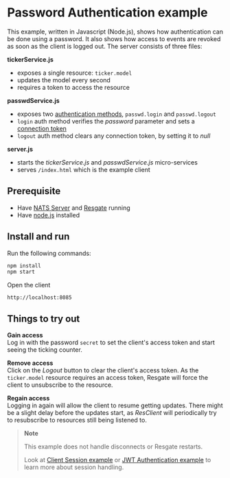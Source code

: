 # Password Authentication example

This example, written in Javascript (Node.js), shows how authentication can be done using a password. It also shows how access to events are revoked as soon as the client is logged out. The server consists of three files:

**tickerService.js**
* exposes a single resource: `ticker.model`
* updates the model every second
* requires a token to access the resource

**passwdService.js**
* exposes two [authentication methods](../../docs/res-service-protocol.md#auth-request), `passwd.login` and `passwd.logout`
* `login` auth method verifies the *password* parameter and sets a [connection token](docs/res-service-protocol.md#connection-token-event)
* `logout` auth method clears any connection token, by setting it to *null*

**server.js**
* starts the *tickerService.js* and *passwdService.js* micro-services
* serves `/index.html` which is the example client

## Prerequisite

* Have [NATS Server](https://nats.io/download/nats-io/gnatsd/) and [Resgate](https://github.com/jirenius/resgate) running
* Have [node.js](https://nodejs.org/en/download/) installed

## Install and run

Run the following commands:
```bash
npm install
npm start
```
Open the client
```
http://localhost:8085
```

## Things to try out

**Gain access**  
Log in with the password `secret` to set the client's access token and start seeing the ticking counter.

**Remove access**  
Click on the *Logout* button to clear the client's access token. As the `ticker.model` resource requires an access token, Resgate will force the client to unsubscribe to the resource.

**Regain access**  
Logging in again will allow the client to resume getting updates. There might be a slight delay before the updates start, as *ResClient* will periodically try to resubscribe to resources still being listened to.

> **Note**
>
> This example does not handle disconnects or Resgate restarts.
>
> Look at [Client Session example](../client-session/) or [JWT Authentication example](../jwt-authentication/) to learn more about session handling.


